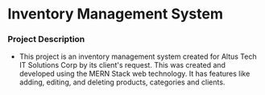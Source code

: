# Inventory Management System

### Project Description

- This project is an inventory management system created for Altus Tech IT Solutions Corp by its client's request. This was created and developed using the MERN Stack web technology. It has features like adding, editing, and deleting products, categories and clients. 

